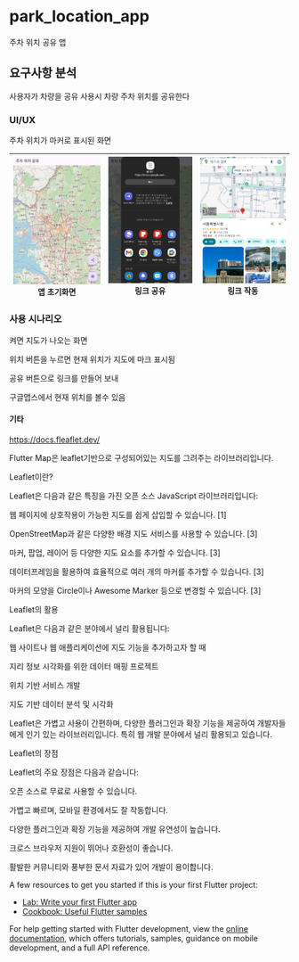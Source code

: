 # park_location_app

주차 위치 공유 앱

## 요구사항 분석
사용자가 차량을 공유 사용시 차량 주차 위치를 공유한다

### UI/UX
주차 위치가 마커로 표시된 화면

![](https://github.com/pswon5894/park_location_app/blob/master/%EC%B4%88%EA%B8%B0%20%ED%99%94%EB%A9%B4.jpg)앱 초기화면 | ![](https://github.com/pswon5894/park_location_app/blob/master/%EA%B3%B5%EC%9C%A0%20%EC%8B%9C%EB%8F%84.jpg)링크 공유 | ![](https://github.com/pswon5894/park_location_app/blob/master/%EA%B3%B5%EC%9C%A0%20%EB%A7%81%ED%81%AC.jpg)링크 작동
---|---|---|

### 사용 시나리오

켜면 지도가 나오는 화면

위치 버튼을 누르면 현재 위치가 지도에 마크 표시됨

공유 버튼으로 링크를 만들어 보내

구글맵스에서 현재 위치를 볼수 있음

#### 기타

https://docs.fleaflet.dev/

Flutter Map은 leaflet기반으로 구성되어있는 지도를 그려주는 라이브러리입니다.

Leaflet이란?

Leaflet은 다음과 같은 특징을 가진 오픈 소스 JavaScript 라이브러리입니다:

웹 페이지에 상호작용이 가능한 지도를 쉽게 삽입할 수 있습니다. [1]

OpenStreetMap과 같은 다양한 배경 지도 서비스를 사용할 수 있습니다. [3]

마커, 팝업, 레이어 등 다양한 지도 요소를 추가할 수 있습니다. [3]

데이터프레임을 활용하여 효율적으로 여러 개의 마커를 추가할 수 있습니다. [3]

마커의 모양을 Circle이나 Awesome Marker 등으로 변경할 수 있습니다. [3]

Leaflet의 활용

Leaflet은 다음과 같은 분야에서 널리 활용됩니다:

웹 사이트나 웹 애플리케이션에 지도 기능을 추가하고자 할 때

지리 정보 시각화를 위한 데이터 매핑 프로젝트

위치 기반 서비스 개발

지도 기반 데이터 분석 및 시각화

Leaflet은 가볍고 사용이 간편하며, 다양한 플러그인과 확장 기능을 제공하여 개발자들에게 인기 있는 라이브러리입니다. 특히 웹 개발 분야에서 널리 활용되고 있습니다.

Leaflet의 장점

Leaflet의 주요 장점은 다음과 같습니다:

오픈 소스로 무료로 사용할 수 있습니다.

가볍고 빠르며, 모바일 환경에서도 잘 작동합니다.

다양한 플러그인과 확장 기능을 제공하여 개발 유연성이 높습니다.

크로스 브라우저 지원이 뛰어나 호환성이 좋습니다.

활발한 커뮤니티와 풍부한 문서 자료가 있어 개발이 용이합니다.

A few resources to get you started if this is your first Flutter project:

- [Lab: Write your first Flutter app](https://docs.flutter.dev/get-started/codelab)
- [Cookbook: Useful Flutter samples](https://docs.flutter.dev/cookbook)

For help getting started with Flutter development, view the
[online documentation](https://docs.flutter.dev/), which offers tutorials,
samples, guidance on mobile development, and a full API reference.
